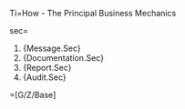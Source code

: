Ti=How - The Principal Business Mechanics

sec=<ol class="secs-and"><li>{Message.Sec}<li>{Documentation.Sec}<li>{Report.Sec}<li>{Audit.Sec}</ol>

=[G/Z/Base]
